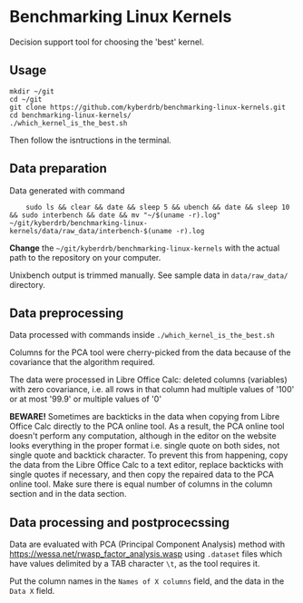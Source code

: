 # Benchmarking Linux Kernels

Decision support tool for choosing the 'best' kernel.

## Usage

    mkdir ~/git
    cd ~/git
    git clone https://github.com/kyberdrb/benchmarking-linux-kernels.git
    cd benchmarking-linux-kernels/
    ./which_kernel_is_the_best.sh

Then follow the isntructions in the terminal.

## Data preparation
Data generated with command

        sudo ls && clear && date && sleep 5 && ubench && date && sleep 10 && sudo interbench && date && mv "~/$(uname -r).log" ~/git/kyberdrb/benchmarking-linux-kernels/data/raw_data/interbench-$(uname -r).log

**Change** the `~/git/kyberdrb/benchmarking-linux-kernels` with the actual path to the repository on your computer.

Unixbench output is trimmed manually. See sample data in `data/raw_data/` directory.

## Data preprocessing

Data processed with commands inside `./which_kernel_is_the_best.sh`

Columns for the PCA tool were cherry-picked from the data because of the covariance that the algorithm required.

The data were processed in Libre Office Calc: deleted columns (variables) with zero covariance, i.e. all rows in that column had multiple values of '100' or at most '99.9' or multiple values of '0'

**BEWARE!** Sometimes are backticks in the data when copying from Libre Office Calc directly to the PCA online tool.
As a result, the PCA online tool doesn't perform any computation, although in the editor on the website looks everything in the proper format
i.e. single quote on both sides, not single quote and backtick character. 
To prevent this from happening, copy the data from the Libre Office Calc to a text editor, replace backticks with single quotes if necessary, and then copy the repaired data to the PCA online tool. Make sure there is equal number of columns in the column section and in the data section.

## Data processing and postprocecssing

Data are evaluated with PCA (Principal Component Analysis) method with https://wessa.net/rwasp_factor_analysis.wasp using `.dataset` files which have values delimited by a TAB character `\t`, as the tool requires it.

Put the column names in the `Names of X columns` field, and the data in the `Data X` field.

